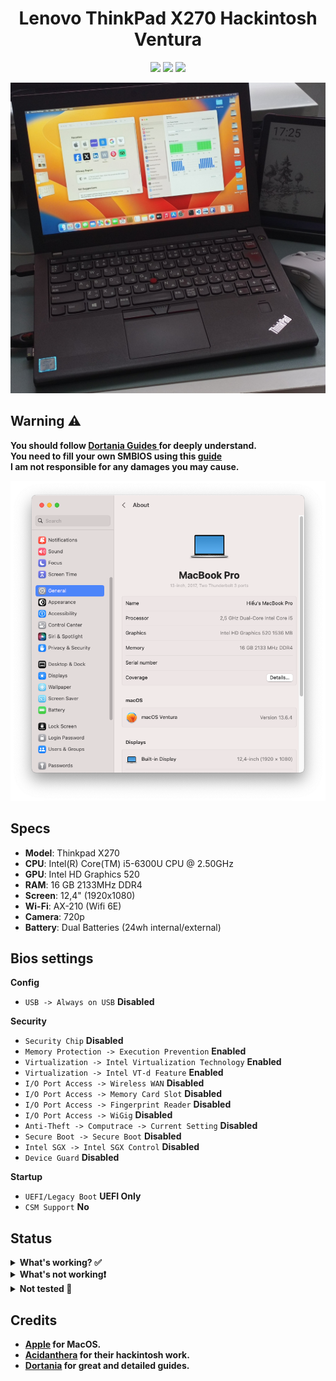 <h1 align="center">Lenovo ThinkPad X270 Hackintosh Ventura</h1>
<p align="center">
    <a href="https://www.apple.com/macos/">
        <img src="https://img.shields.io/badge/Ventura-13.6.4-orange.svg?logo=apple"/></a>
    <a href="https://psref.lenovo.com/syspool/Sys/PDF/ThinkPad/ThinkPad_X270/ThinkPad_X270_Spec.PDF">
        <img src="https://img.shields.io/badge/ThinkPad-X270-crimson?logo=thinkpad"/></a>
    <a href="https://github.com/acidanthera/OpenCorePkg">
        <img src="https://img.shields.io/badge/OpenCore-0.9.7-blue"></a>

![X270](Images/ThinkPad_X270_Ventura.jpg)

## Warning ⚠️

<b>You should follow <a href="https://dortania.github.io/OpenCore-Install-Guide/"> Dortania Guides </a> for deeply understand.</b>
<br>
<b>You need to fill your own SMBIOS using this <a href="https://dortania.github.io/OpenCore-Install-Guide/config-laptop.plist/kaby-lake.html#platforminfo">guide</a></b>
<br>
<b>I am not responsible for any damages you may cause.</b>

![info](Images/Specs.png)

## Specs
- <b>Model</b>: Thinkpad X270
- <b>CPU</b>: Intel(R) Core(TM) i5-6300U CPU @ 2.50GHz
- <b>GPU</b>: Intel HD Graphics 520
- <b>RAM</b>: 16 GB 2133MHz DDR4
- <b>Screen</b>: 12,4" (1920x1080)
- <b>Wi-Fi</b>: AX-210 (Wifi 6E)
- <b>Camera</b>: 720p
- <b>Battery</b>: Dual Batteries (24wh internal/external)

## Bios settings

<b>Config</b>
- `USB -> Always on USB` **Disabled**

<b>Security</b>
- `Security Chip` **Disabled**
- `Memory Protection -> Execution Prevention` **Enabled**
- `Virtualization -> Intel Virtualization Technology` **Enabled**
- `Virtualization -> Intel VT-d Feature` **Enabled**
- `I/O Port Access -> Wireless WAN` **Disabled**
- `I/O Port Access -> Memory Card Slot` **Disabled**
- `I/O Port Access -> Fingerprint Reader` **Disabled**
- `I/O Port Access -> WiGig` **Disabled**
- `Anti-Theft -> Computrace -> Current Setting` **Disabled**
- `Secure Boot -> Secure Boot` **Disabled**
- `Intel SGX -> Intel SGX Control` **Disabled**
- `Device Guard` **Disabled**

<b>Startup</b>
- `UEFI/Legacy Boot` **UEFI Only**
- `CSM Support` **No**

## Status
<details>
<summary><b> What's working? ✅ </summary>
<br>

| Feature                                | Description          |
| :------------------------------------- | -------------------    |
| CPU Power Management                   | Good |    
| Graphics Acceleration                  | Good |
| Battery                                | Supports dual batteries |
| Internal Camera                        | Good |
| All USB Ports                          | No DP on Type C port |
| HDMI Port                              | Including HDMI Audio |
| Ethernet Port                          | Good |
| Wifi/Bluetooth                         | Wifi 6E |
| TouchPad/TrackPoint                    | Including gestures and click |
| Keyboard                               | Including all `Fn` keys |
| Sleep                                  | Good |
| Shutdown/Reboot                        | Good |
</details>

<details>
<summary><b> What's not working❗</summary>
<br>

| Feature                              | Description          |
| :----------------------------------- | -------------------- |
| Fingerprint Reader                   | Not Supported, `Disabled` in BIOS |
| Wireless WAN                         | Not Supported, `Disabled` in BIOS|
| AirDrop                              | Need Apple compatible Wifi/Bluetooth card|   
| DRM                                  | iGPU is not supported, use browsers instead|  
| Audio Jack                           | Buzzing Sound|   
</details>

<details>
<summary><b> Not tested 🔄</summary>
<br>

| Feature                               | Description          |
| :-----------------------------------  | -------------------- |
| SD card Reader                        | `Disabled` in BIOS |
| iServices                             | Need `Valid` Serial |

</details>

## Credits
- [Apple](https://apple.com) for MacOS.
- [Acidanthera](https://github.com/acidanthera) for their hackintosh work.
- [Dortania](https://dortania.github.io/OpenCore-Install-Guide/) for great and detailed guides.
